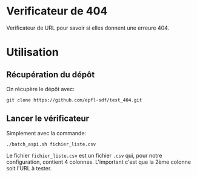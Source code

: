 # Verificateur de 404
Verificateur de URL pour savoir si elles donnent une erreure 404.

# Utilisation

## Récupération du dépôt
On récupère le dépôt avec:
```
git clone https://github.com/epfl-sdf/test_404.git
```

## Lancer le vérificateur
Simplement avec la commande:
```
./batch_aspi.sh fichier_liste.csv
```

Le fichier `fichier_liste.csv` est un fichier `.csv` qui, pour notre configuration, contient 4 colonnes. L'important c'est que la 2ème colonne soit l'URL à tester.
